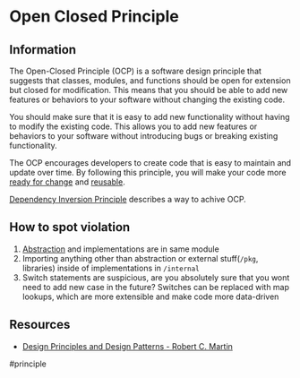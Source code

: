 # Open Closed Principle

## Information

The Open-Closed Principle (OCP) is a software design principle that suggests that classes, modules, and functions should be open for extension but closed for modification. This means that you should be able to add new features or behaviors to your software without changing the existing code.

You should make sure that it is easy to add new functionality without having to modify the existing code. This allows you to add new features or behaviors to your software without introducing bugs or breaking existing functionality.

The OCP encourages developers to create code that is easy to maintain and update over time. By following this principle, you will make your code more [ready for change](https://github.com/vimcki/design-principles/blob/master/Ready%20for%20Change.md) and [reusable](https://github.com/vimcki/design-principles/blob/master/Reusability.md). 

[Dependency Inversion Principle](https://github.com/vimcki/design-principles/blob/master/Dependency%20Inversion%20Principle.md) describes a way to achive OCP.

## How to spot violation

1. [Abstraction](https://github.com/vimcki/design-principles/blob/master/Abstraction.md) and implementations are in same module
1. Importing anything other than abstraction or external stuff(`/pkg`, libraries) inside of implementations in `/internal`
1. Switch statements are suspicious, are you absolutely sure that you wont need to add new case in the future? Switches can be replaced with map lookups, which are more extensible and make code more data-driven

## Resources

- [Design Principles and Design Patterns - Robert C. Martin](http://staff.cs.utu.fi/~jounsmed/doos_06/material/DesignPrinciplesAndPatterns.pdf)

#principle